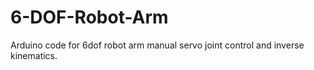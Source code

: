 # 6-DOF-Robot-Arm
Arduino code for 6dof robot arm manual servo joint control and inverse kinematics. 
